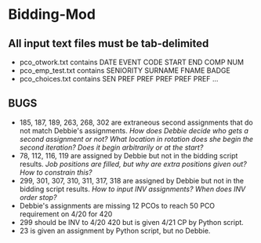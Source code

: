 Bidding-Mod
==========================
All input text files must be tab-delimited
--------------------------
- pco_otwork.txt contains DATE EVENT CODE START END COMP NUM
- pco_emp_test.txt contains SENIORITY SURNAME FNAME BADGE
- pco_choices.txt contains SEN PREF PREF PREF PREF PREF ...

BUGS
--------------------------
- 185, 187, 189, 263, 268, 302 are extraneous second assignments that do not match Debbie's assignments.
*How does Debbie decide who gets a second assignment or not? What location in rotation does she begin the second iteration? Does it begin  arbitrarily or at the start?*
- 78, 112, 116, 119 are assigned by Debbie but not in the bidding script results. *Job positions are filled, but why are extra positions given out? How to constrain this?*
- 299, 301, 307, 310, 311, 317, 318 are assigned by Debbie but not in the bidding script results. *How to input INV assignments? When does INV order stop?*
- Debbie's assignments are missing 12 PCOs to reach 50 PCO requirement on 4/20 for 420
- 299 should be INV to 4/20 420 but is given 4/21 CP by Python script.
- 23 is given an assignment by Python script, but no Debbie.
